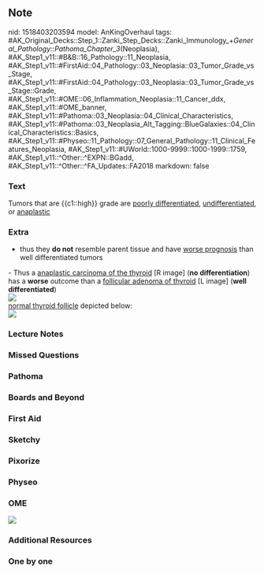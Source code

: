 ## Note
nid: 1518403203594
model: AnKingOverhaul
tags: #AK_Original_Decks::Step_1::Zanki_Step_Decks::Zanki_Immunology_+_General_Pathology::Pathoma_Chapter_3_(Neoplasia), #AK_Step1_v11::#B&B::16_Pathology::11_Neoplasia, #AK_Step1_v11::#FirstAid::04_Pathology::03_Neoplasia::03_Tumor_Grade_vs_Stage, #AK_Step1_v11::#FirstAid::04_Pathology::03_Neoplasia::03_Tumor_Grade_vs_Stage::Grade, #AK_Step1_v11::#OME::06_Inflammation_Neoplasia::11_Cancer_ddx, #AK_Step1_v11::#OME_banner, #AK_Step1_v11::#Pathoma::03_Neoplasia::04_Clinical_Characteristics, #AK_Step1_v11::#Pathoma::03_Neoplasia_Alt_Tagging::BlueGalaxies::04_Clinical_Characteristics::Basics, #AK_Step1_v11::#Physeo::11_Pathology::07_General_Pathology::11_Clinical_Features_Neoplasia, #AK_Step1_v11::#UWorld::1000-9999::1000-1999::1759, #AK_Step1_v11::^Other::^EXPN::BGadd, #AK_Step1_v11::^Other::^FA_Updates::FA2018
markdown: false

### Text
Tumors that are {{c1::high}} grade are <u>poorly
differentiated</u>, <u>undifferentiated</u>, or <u>anaplastic</u>

### Extra
- thus they <b>do not</b> resemble parent tissue and have <u>worse
prognosis</u> than well differentiated tumors
<div>
  <div>
    - Thus a <u>anaplastic carcinoma of the thyroid</u> [R image]
    (<b>no differentiation</b>) has a <b>worse</b> outcome than a
    <u>follicular adenoma of thyroid</u> [L image] (<b>well
    differentiated</b>)
  </div>
  <div>
    <div><img src="paste-217140661583873.jpg"></div>
    <div>
      <u>normal thyroid follicle</u> depicted below:
    </div>
    <div><img src="paste-130133214101505.jpg"></div>
  </div>
</div>

### Lecture Notes


### Missed Questions


### Pathoma


### Boards and Beyond


### First Aid


### Sketchy


### Pixorize


### Physeo


### OME
<div class="ome-widget">
  <a href="https://onlinemeded.org?ref=anki"><img src=
  "_OME_AnkiFlashcards_General_3.png"></a>
</div>

### Additional Resources


### One by one

